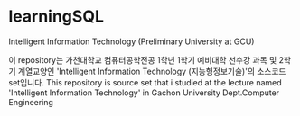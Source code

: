 # learningSQL
Intelligent Information Technology (Preliminary University at GCU)

이 repository는 가천대학교 컴퓨터공학전공 1학년 1학기 예비대학 선수강 과목 및 2학기 계열교양인 'Intelligent Information Technology (지능형정보기술)'의 소스코드 set입니다. 
This repository is source set that i studied at the lecture named 'Intelligent Information Technology' in Gachon University Dept.Computer Engineering
